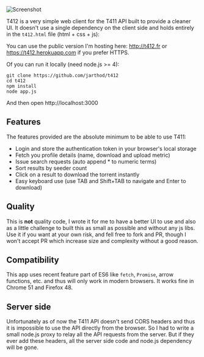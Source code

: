 ![Screenshot](https://cloud.githubusercontent.com/assets/201687/17836324/9b9b6fc6-678e-11e6-9f40-6d9ecc262e23.png)

T412 is a very simple web client for the T411 API built to provide a cleaner UI. It doesn't use a single dependency on the client side and holds entirely in the `t412.html` file (html + css + js):

You can use the public version I'm hosting here: http://t412.fr or https://t412.herokuapp.com if you prefer HTTPS.

Of you can run it locally (need node.js >= 4):
```
git clone https://github.com/jarthod/t412
cd t412
npm install
node app.js
```
And then open http://localhost:3000

## Features

The features provided are the absolute minimum to be able to use T411:
- Login and store the authentication token in your browser's local storage
- Fetch you profile details (name, download and upload metric)
- Issue search requests (auto append * to numeric terms)
- Sort results by seeder count
- Click on a result to download the torrent instantly
- Easy keyboard use (use TAB and Shift+TAB to navigate and Enter to download)

## Quality

This is **not** quality code, I wrote it for me to have a better UI to use and also as a little challenge to built this as small as possible and without any js libs. Use it if you want at your own risk, and fell free to fork and PR, though I won't accept PR which increase size and complexity without a good reason.

## Compatibility

This app uses recent feature part of ES6 like `fetch`, `Promise`, arrow functions, etc. and thus will only work in modern browsers. It works fine in Chrome 51 and Firefox 48.

## Server side

Unfortunately as of now the T411 API doesn't send CORS headers and thus it is impossible to use the API directly from the browser. So I had to write a small node.js proxy to relay all the API requests from the server. But if they ever add these headers, all the server side code and node.js dependency will be gone.

